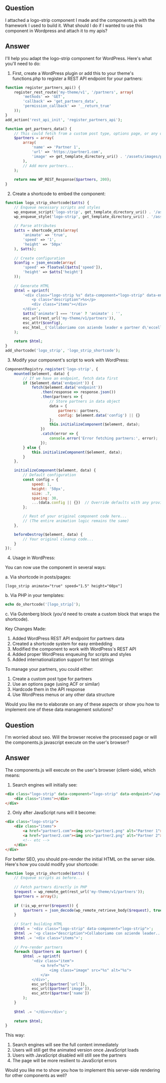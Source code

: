 ## Question
I attached a logo-strip component I made and the components.js with the framework I used to build it.
What should I do if I wanted to use this component in Wordpress and attach it to my apis?


## Answer

I'll help you adapt the logo-strip component for WordPress. Here's what you'll need to do:

1. First, create a WordPress plugin or add this to your theme's functions.php to register a REST API endpoint for your partners:

```php
function register_partners_api() {
    register_rest_route('my-theme/v1', '/partners', array(
        'methods' => 'GET',
        'callback' => 'get_partners_data',
        'permission_callback' => '__return_true'
    ));
}
add_action('rest_api_init', 'register_partners_api');

function get_partners_data() {
    // This could fetch from a custom post type, options page, or any other data source
    $partners = array(
        array(
            'name' => 'Partner 1',
            'url' => 'https://partner1.com',
            'image' => get_template_directory_uri() . '/assets/images/partner1.png'
        ),
        // Add more partners...
    );
    
    return new WP_REST_Response($partners, 200);
}
```

2. Create a shortcode to embed the component:

```php
function logo_strip_shortcode($atts) {
    // Enqueue necessary scripts and styles
    wp_enqueue_script('logo-strip', get_template_directory_uri() . '/assets/js/logo-strip.js', array('jquery'), '1.0', true);
    wp_enqueue_style('logo-strip', get_template_directory_uri() . '/assets/css/logo-strip.css');
    
    // Parse attributes
    $atts = shortcode_atts(array(
        'animate' => 'true',
        'speed' => '1',
        'height' => '50px'
    ), $atts);
    
    // Create configuration
    $config = json_encode(array(
        'speed' => floatval($atts['speed']),
        'height' => $atts['height']
    ));
    
    // Generate HTML
    $html = sprintf(
        '<div class="logo-strip %s" data-component="logo-strip" data-endpoint="%s" data-config=\'%s\'>
            <p class="description">%s</p>
            <div class="items"></div>
        </div>',
        $atts['animate'] === 'true' ? 'animate' : '',
        esc_url(rest_url('my-theme/v1/partners')),
        esc_attr($config),
        esc_html__('Collaboriamo con aziende leader e partner d\'eccellenza per trasformare le sfide in opportunità.', 'your-theme-text-domain')
    );
    
    return $html;
}
add_shortcode('logo_strip', 'logo_strip_shortcode');
```

3. Modify your component's script to work with WordPress:



```javascript
ComponentRegistry.register('logo-strip', {
    mounted($element, data) {
        // If we have an endpoint, fetch data first
        if ($element.data('endpoint')) {
            fetch($element.data('endpoint'))
                .then(response => response.json())
                .then(partners => {
                    // Store partners in data object
                    data = {
                        partners: partners,
                        config: $element.data('config') || {}
                    };
                    this.initializeComponent($element, data);
                })
                .catch(error => {
                    console.error('Error fetching partners:', error);
                });
        } else {
            this.initializeComponent($element, data);
        }
    },

    initializeComponent($element, data) {
        // Default configuration
        const config = {
            speed: 1,
            height: '50px',
            size: .7,
            spacing: 30,
            ...(data.config || {})  // Override defaults with any provided config
        };

        // Rest of your original component code here...
        // (The entire animation logic remains the same)
    },

    beforeDestroy($element, data) {
        // Your original cleanup code...
    }
});

```

4. Usage in WordPress:

You can now use the component in several ways:

a. Via shortcode in posts/pages:
```
[logo_strip animate="true" speed="1.5" height="60px"]
```

b. Via PHP in your templates:
```php
echo do_shortcode('[logo_strip]');
```

c. Via Gutenberg block (you'd need to create a custom block that wraps the shortcode).

Key Changes Made:
1. Added WordPress REST API endpoint for partners data
2. Created a shortcode system for easy embedding
3. Modified the component to work with WordPress's REST API
4. Added proper WordPress enqueuing for scripts and styles
5. Added internationalization support for text strings

To manage your partners, you could either:
1. Create a custom post type for partners
2. Use an options page (using ACF or similar)
3. Hardcode them in the API response
4. Use WordPress menus or any other data structure

Would you like me to elaborate on any of these aspects or show you how to implement one of these data management solutions?





## Question
I'm worried about seo. Will the browser receive the processed page or will the components.js javascript execute on the user's browser?

## Answer

The components.js will execute on the user's browser (client-side), which means:

1. Search engines will initially see:
```html
<div class="logo-strip" data-component="logo-strip" data-endpoint="/wp-json/my-theme/v1/partners">
    <div class="items"></div>
</div>
```

2. Only after JavaScript runs will it become:
```html
<div class="logo-strip">
    <div class="items">
        <a href="partner1.com"><img src="partner1.png" alt="Partner 1"></a>
        <a href="partner2.com"><img src="partner2.png" alt="Partner 2"></a>
        <!-- etc -->
    </div>
</div>
```

For better SEO, you should pre-render the initial HTML on the server side. Here's how you could modify your shortcode:

```php
function logo_strip_shortcode($atts) {
    // Enqueue scripts as before...
    
    // Fetch partners directly in PHP
    $request = wp_remote_get(rest_url('my-theme/v1/partners'));
    $partners = array();
    
    if (!is_wp_error($request)) {
        $partners = json_decode(wp_remote_retrieve_body($request), true);
    }
    
    // Start building HTML
    $html = '<div class="logo-strip" data-component="logo-strip">';
    $html .= '<p class="description">Collaboriamo con aziende leader...</p>';
    $html .= '<div class="items">';
    
    // Pre-render partners
    foreach ($partners as $partner) {
        $html .= sprintf(
            '<div class="item">
                <a href="%s">
                    <img class="image" src="%s" alt="%s">
                </a>
            </div>',
            esc_url($partner['url']),
            esc_url($partner['image']),
            esc_attr($partner['name'])
        );
    }
    
    $html .= '</div></div>';
    
    return $html;
}
```

This way:
1. Search engines will see the full content immediately
2. Users will still get the animated version once JavaScript loads
3. Users with JavaScript disabled will still see the partners
4. The page will be more resilient to JavaScript errors

Would you like me to show you how to implement this server-side rendering for other components as well?